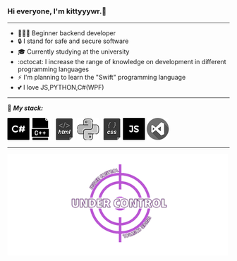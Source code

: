 ### Hi everyone, I'm kittyyywr.💫
___

- 👨🏻‍💻 Beginner backend developer
- 🔒 I stand for safe and secure software
- 🎓 Currently studying at the university
- :octocat:  I increase the range of knowledge on development in different programming languages
- ⚡ I'm planning to learn the "Swift" programming language
- :two_hearts: I love JS,PYTHON,C#(WPF)
___
       
 :briefcase: ***My stack:***
 
 ![c#](https://raw.githubusercontent.com/kittyyywr/kittyyywr/main/shortcut/c%23.png)![c++](https://raw.githubusercontent.com/kittyyywr/kittyyywr/main/shortcut/c%2B%2B.png) 
 ![html](https://raw.githubusercontent.com/kittyyywr/kittyyywr/main/shortcut/html.png) ![py](https://raw.githubusercontent.com/kittyyywr/kittyyywr/main/shortcut/py.png)
 ![css](https://raw.githubusercontent.com/kittyyywr/kittyyywr/main/shortcut/css.png)![js](https://raw.githubusercontent.com/kittyyywr/kittyyywr/main/shortcut/js.png)
![vs](https://raw.githubusercontent.com/kittyyywr/kittyyywr/main/shortcut/visual-studio.png)
___
![logo](https://raw.githubusercontent.com/kittyyywr/kittyyywr/main/shortcut/logo.png)
